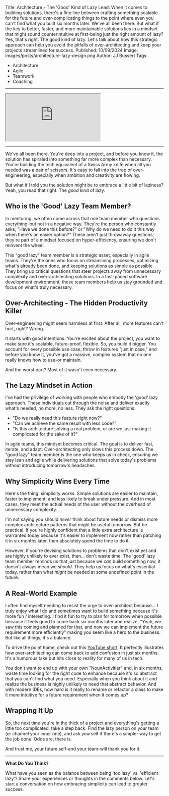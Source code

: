 Title: Architecture - The 'Good' Kind of Lazy
Lead: When it comes to building solutions, there's a fine line between crafting something scalable for the future and over-complicating things to the point where even you can't find what you built six months later. We've all been there. But what if the key to better, faster, and more maintainable solutions lies in a mindset that might sound counterintuitive at first-being just the right amount of lazy? Yes, that's right. The good kind of lazy. Let's talk about how this strategic approach can help you avoid the pitfalls of over-architecting and keep your projects streamlined for success.
Published: 10/09/2024
Image: images/posts/architecture-lazy-design.png
Author: JJ Bussert
Tags:
 - Architecture
 - Agile
 - Teamwork
 - Coaching
---

<div class="reel-responsive">
    <iframe src="https://www.instagram.com/reel/DA3_wNhNfcx/embed"></iframe>
</div>

---

We've all been there. You're deep into a project, and before you know it, the solution has spiraled into something far more complex than necessary. You're building the tech equivalent of a Swiss Army knife when all you needed was a pair of scissors. It's easy to fall into the trap of over-engineering, especially when ambition and creativity are flowing.

But what if I told you the solution might be to embrace a little bit of laziness? Yeah, you read that right. The *good* kind of lazy.

## Who is the 'Good' Lazy Team Member?

In mentoring, we often come across that one team member who questions everything-but not in a negative way. They're the person who constantly asks, "Have we done this before?" or "Why do we need to do it this way when there's an easier option?" These aren't just throwaway questions; they're part of a mindset focused on hyper-efficiency, ensuring we don't reinvent the wheel.

This "good lazy" team member is a strategic asset, especially in agile teams. They're the ones who focus on streamlining processes, optimizing what's already been done, and keeping solutions as simple as possible. They bring up critical questions that steer projects away from unnecessary complexity and over-architecting solutions. In a fast-paced software development environment, these team members help us stay grounded and focus on what's truly necessary.

## Over-Architecting - The Hidden Productivity Killer

Over-engineering might seem harmless at first. After all, more features can't hurt, right? Wrong.

It starts with good intentions. You're excited about the project, you want to make sure it's scalable, future-proof, flexible. So, you build it bigger. You account for every possible use case, throw in features "just in case," and before you know it, you've got a massive, complex system that no one really knows how to use-or maintain.

And the worst part? Most of it wasn't even necessary.

## The Lazy Mindset in Action

I've had the privilege of working with people who embody the 'good' lazy approach. These individuals cut through the noise and deliver exactly what's needed, no more, no less. They ask the right questions:

- "Do we really need this feature right now?"
- "Can we achieve the same result with less code?"
- "Is this architecture solving a real problem, or are we just making it complicated for the sake of it?"

In agile teams, this mindset becomes critical. The goal is to deliver fast, iterate, and adapt. Over-architecting only slows this process down. The "good lazy" team member is the one who keeps us in check, ensuring we stay lean and agile while delivering solutions that solve today's problems without introducing tomorrow's headaches.

## Why Simplicity Wins Every Time

Here's the thing: simplicity works. Simple solutions are easier to maintain, faster to implement, and less likely to break under pressure. And in most cases, they meet the actual needs of the user without the overhead of unnecessary complexity.

I'm not saying you should *never* think about future needs or dismiss more complex architecture patterns that might be useful tomorrow. But be practical. If you're highly confident that a little extra architecture is warranted today because it's easier to implement now rather than patching it in six months later, then absolutely spend the time to do it.

However, if you're devising solutions to problems that don't exist yet and are highly unlikely to ever exist, then... don't waste time. The 'good' lazy team member reminds us that just because we *can* build something now, it doesn't always mean we *should*. They help us focus on what's essential today, rather than what *might* be needed at some undefined point in the future.

## A Real-World Example

I often find myself needing to resist the urge to over-architect because... I truly enjoy what I do and sometimes want to build something because it's more fun / interesting. I find it fun to try to plan for tomorrow when possible because it feels good to come back six months later and realize, "Yeah, we saw this coming and  planned for that, and now we can implement the future requirement more efficiently" making you seem like a hero to the business. But like all things, it's a balance.


<div class="video-responsive">
    <?# YouTube FrEuyLZy9Vs height=600 /?>
</div>

To drive the point home, check out this [YouTube short](https://www.youtube.com/shorts/FrEuyLZy9Vs). It perfectly illustrates how over-architecting can come back to add confusion in just six months. It's a humorous take but hits close to reality for many of us in tech.

You don't want to end up with your own "NounActivitier" and, in six months, waste time looking for the right code to enhance because it's so abstract that you can't find what you need. Especially when you think about it and realize the business is highly unlikely to need that abstract behavior. And with modern IDEs, how hard is it really to rename or refactor a class to make it more intuitive for a future requirement when it comes up?

## Wrapping It Up

So, the next time you're in the thick of a project and everything's getting a little too complicated, take a step back. Find the lazy person on your team (or channel your inner one), and ask yourself if there's a simpler way to get the job done. Odds are, there is.

And trust me, your future self-and your team-will thank you for it.

---

**What Do You Think?**

What have you seen as the balance between being 'too lazy' vs. 'efficient lazy'? Share your experiences or thoughts in the comments below. Let's start a conversation on how embracing simplicity can lead to greater success.
